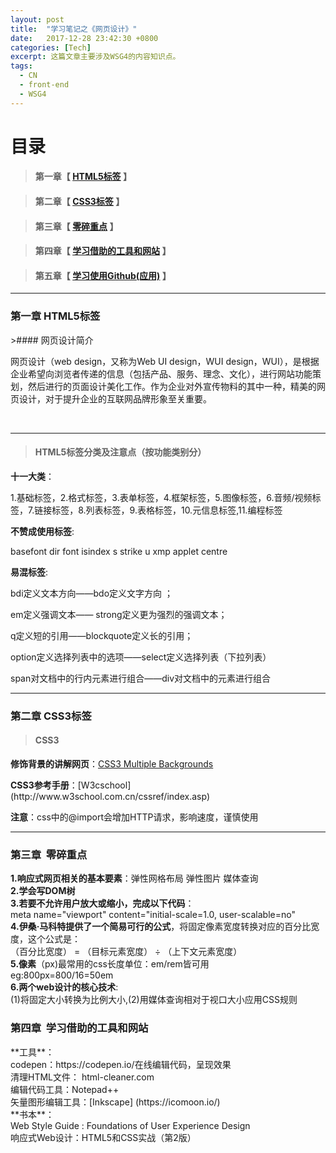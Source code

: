```yaml
---
layout: post
title:  "学习笔记之《网页设计》"
date:   2017-12-28 23:42:30 +0800
categories: [Tech]
excerpt: 这篇文章主要涉及WSG4的内容知识点。
tags:
  - CN
  - front-end
  - WSG4
---
```


# 目录

>#### 第一章【 [HTML5标签](#chapter1) 】


>
>#### 第二章【 [CSS3标签](#chapter2) 】

>
>#### 第三章【 [零碎重点](#chapter3) 】

>
>#### 第四章【 [学习借助的工具和网站](#chapter4) 】

>
>#### 第五章【 [学习使用Github(应用)](#chapter5) 】



---

<h3 id="chapter1">第一章  HTML5标签</h3>
>#### 网页设计简介

<p>网页设计（web design，又称为Web UI design，WUI design，WUI），是根据企业希望向浏览者传递的信息（包括产品、服务、理念、文化），进行网站功能策划，然后进行的页面设计美化工作。作为企业对外宣传物料的其中一种，精美的网页设计，对于提升企业的互联网品牌形象至关重要。</p>                                 

---                                                                        
>#### HTML5标签分类及注意点（按功能类别分）

<b>十一大类</b>：
<p>1.基础标签，2.格式标签，3.表单标签，4.框架标签，5.图像标签，6.音频/视频标签，7.链接标签，8.列表标签，9.表格标签，10.元信息标签,11.编程标签</p>

<b>不赞成使用标签</b>:
<p>basefont   dir   font  isindex  s  strike  u  xmp  applet  centre</p>

<b>易混标签</b>:
<p>bdi定义文本方向——bdo定义文字方向 ；</p>
<p>em定义强调文本—— strong定义更为强烈的强调文本；</p>
<p>q定义短的引用——blockquote定义长的引用；</p>
<p>option定义选择列表中的选项——select定义选择列表（下拉列表）</p>
<p>span对文档中的行内元素进行组合——div对文档中的元素进行组合</p>

---                                                                        
<h3 id="chapter2">第二章  CSS3标签</h3>
                                                                       
>#### CSS3


<b>修饰背景的讲解网页</b>：[CSS3 Multiple Backgrounds](https://www.w3cplus.com/content/css3-multiple-backgrounds)
<p><b>CSS3参考手册</b>：[W3cschool] (http://www.w3school.com.cn/cssref/index.asp) </p>
<p><b>注意</b>：css中的@import会增加HTTP请求，影响速度，谨慎使用</p>

---                                                                        
<h3 id="chapter3">第三章  零碎重点</h3>

**1.响应式网页相关的基本要素**：弹性网格布局 弹性图片 媒体查询<br>**2.学会写DOM树**</br>**3.若要不允许用户放大或缩小，完成以下代码**：</br> meta name="viewport" content="initial-scale=1.0, user-scalable=no"<br>**4.伊桑·马科特提供了一个简易可行的公式**，将固定像素宽度转换对应的百分比宽度，这个公式是：</br>（百分比宽度） = （目标元素宽度） ÷ （上下文元素宽度）<br>**5.像素**（px)最常用的css长度单位：em/rem皆可用</br>eg:800px=800/16=50em<br>**6.两个web设计的核心技术**:</br>(1)将固定大小转换为比例大小,(2)用媒体查询相对于视口大小应用CSS规则

<h3 id="chapter4">第四章  学习借助的工具和网站</h3>
 **工具**：</br>codepen：https://codepen.io/在线编辑代码，呈现效果</br>清理HTML文件： html-cleaner.com
                   </br>编辑代码工具：Notepad++
                   </br>矢量图形编辑工具：[Inkscape]             (https://icomoon.io/)
</br>**书本**：</br>Web Style Guide : Foundations of User Experience Design
                    </br>响应式Web设计：HTML5和CSS实战（第2版）









